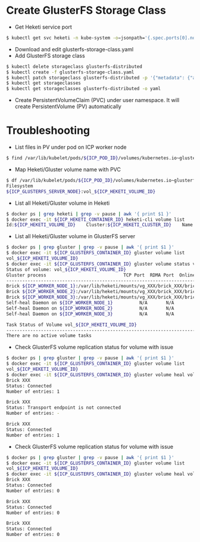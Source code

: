 # Create GlusterFS Storage Class
* Get Heketi service port
```bash
$ kubectl get svc heketi -n kube-system -o=jsonpath='{.spec.ports[0].nodePort}'; echo ''
```
* Download and edit glusterfs-storage-class.yaml
* Add GlusterFS storage class
```bash
$ kubectl delete storageclass glusterfs-distributed
$ kubectl create -f glusterfs-storage-class.yaml
$ kubectl patch storageclass glusterfs-distributed -p '{"metadata": {"annotations":{"storageclass.kubernetes.io/is-default-class":"true"}}}'
$ kubectl get storageclasses
$ kubectl get storageclasses glusterfs-distributed -o yaml
```
* Create PersistentVolumeClaim (PVC) under user namespace.  It will create PersistentVolume (PV) automatically

# Troubleshooting
* List files in PV under pod on ICP worker node
```bash
$ find /var/lib/kubelet/pods/${ICP_POD_ID}/volumes/kubernetes.io~glusterfs/${ICP_PV_NAME}
```
* Map Heketi/Gluster volume name with PVC
```bash
$ df /var/lib/kubelet/pods/${ICP_POD_ID}/volumes/kubernetes.io~glusterfs/${ICP_PV_NAME} | awk '{ print $1 }'
Filesystem
${ICP_GLUSTERFS_SERVER_NODE}:vol_${ICP_HEKETI_VOLUME_ID}
```
* List all Heketi/Gluster volume in Heketi
```bash
$ docker ps | grep heketi | grep -v pause | awk '{ print $1 }'
$ docker exec -it ${ICP_HEKETI_CONTAINER_ID} heketi-cli volume list
Id:${ICP_HEKETI_VOLUME_ID}    Cluster:${ICP_HEKETI_CLUSTER_ID}    Name:vol_${ICP_HEKETI_VOLUME_ID}
```
* List all Heketi/Gluster volume in GlusterFS server
```bash
$ docker ps | grep gluster | grep -v pause | awk '{ print $1 }'
$ docker exec -it ${ICP_GLUSTERFS_CONTAINER_ID} gluster volume list
vol_${ICP_HEKETI_VOLUME_ID}
$ docker exec -it ${ICP_GLUSTERFS_CONTAINER_ID} gluster volume status vol_${ICP_HEKETI_VOLUME_ID}
Status of volume: vol_${ICP_HEKETI_VOLUME_ID}
Gluster process                             TCP Port  RDMA Port  Online  Pid
------------------------------------------------------------------------------
Brick ${ICP_WORKER_NODE_1}:/var/lib/heketi/mounts/vg_XXX/brick_XXX/brick      XXXXX     0          Y       XXXX
Brick ${ICP_WORKER_NODE_2}:/var/lib/heketi/mounts/vg_XXX/brick_XXX/brick      XXXXX     0          Y       XXXX
Brick ${ICP_WORKER_NODE_3}:/var/lib/heketi/mounts/vg_XXX/brick_XXX/brick      XXXXX     0          Y       XXXX
Self-heal Daemon on ${ICP_WORKER_NODE_1}          N/A       N/A        Y       XXXX
Self-heal Daemon on ${ICP_WORKER_NODE_2}          N/A       N/A        Y       XXXX
Self-heal Daemon on ${ICP_WORKER_NODE_3}          N/A       N/A        Y       XXXX

Task Status of Volume vol_${ICP_HEKETI_VOLUME_ID}
------------------------------------------------------------------------------
There are no active volume tasks
```
* Check GlusterFS volume replication status for volume with issue
```bash
$ docker ps | grep gluster | grep -v pause | awk '{ print $1 }'
$ docker exec -it ${ICP_GLUSTERFS_CONTAINER_ID} gluster volume list
vol_${ICP_HEKETI_VOLUME_ID}
$ docker exec -it ${ICP_GLUSTERFS_CONTAINER_ID} gluster volume heal vol_${ICP_HEKETI_VOLUME_ID} info
Brick XXX
Status: Connected
Number of entries: 1

Brick XXX
Status: Transport endpoint is not connected
Number of entries: -

Brick XXX
Status: Connected
Number of entries: 1
```
* Check GlusterFS volume replication status for volume with issue
```bash
$ docker ps | grep gluster | grep -v pause | awk '{ print $1 }'
$ docker exec -it ${ICP_GLUSTERFS_CONTAINER_ID} gluster volume list
vol_${ICP_HEKETI_VOLUME_ID}
$ docker exec -it ${ICP_GLUSTERFS_CONTAINER_ID} gluster volume heal vol_${ICP_HEKETI_VOLUME_ID} info
Brick XXX
Status: Connected
Number of entries: 0

Brick XXX
Status: Connected
Number of entries: 0

Brick XXX
Status: Connected
Number of entries: 0
```
